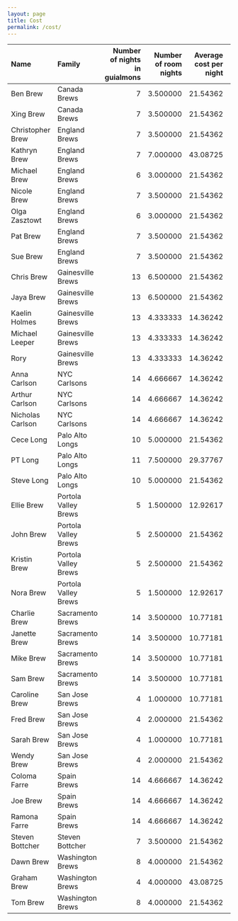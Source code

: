 ```yaml
---
layout: page
title: Cost
permalink: /cost/
---
```



|Name             |Family               | Number of nights in guialmons| Number of room nights| Average cost per night| Total lodging cost| Food and water| Total euros| Total dollars|
|:----------------|:--------------------|-----------------------------:|---------------------:|----------------------:|------------------:|--------------:|-----------:|-------------:|
|Ben Brew         |Canada Brews         |                             7|              3.500000|               21.54362|                151|             20|         171|           191|
|Xing Brew        |Canada Brews         |                             7|              3.500000|               21.54362|                151|             20|         171|           191|
|Christopher Brew |England Brews        |                             7|              3.500000|               21.54362|                151|             20|         171|           191|
|Kathryn Brew     |England Brews        |                             7|              7.000000|               43.08725|                302|             20|         322|           359|
|Michael Brew     |England Brews        |                             6|              3.000000|               21.54362|                129|             20|         149|           166|
|Nicole Brew      |England Brews        |                             7|              3.500000|               21.54362|                151|             20|         171|           191|
|Olga Zasztowt    |England Brews        |                             6|              3.000000|               21.54362|                129|             20|         149|           166|
|Pat Brew         |England Brews        |                             7|              3.500000|               21.54362|                151|             20|         171|           191|
|Sue Brew         |England Brews        |                             7|              3.500000|               21.54362|                151|             20|         171|           191|
|Chris Brew       |Gainesville Brews    |                            13|              6.500000|               21.54362|                280|             20|         300|           334|
|Jaya Brew        |Gainesville Brews    |                            13|              6.500000|               21.54362|                280|             20|         300|           334|
|Kaelin Holmes    |Gainesville Brews    |                            13|              4.333333|               14.36242|                187|             20|         207|           231|
|Michael Leeper   |Gainesville Brews    |                            13|              4.333333|               14.36242|                187|             20|         207|           231|
|Rory             |Gainesville Brews    |                            13|              4.333333|               14.36242|                187|             20|         207|           231|
|Anna Carlson     |NYC Carlsons         |                            14|              4.666667|               14.36242|                201|             20|         221|           246|
|Arthur Carlson   |NYC Carlsons         |                            14|              4.666667|               14.36242|                201|             20|         221|           246|
|Nicholas Carlson |NYC Carlsons         |                            14|              4.666667|               14.36242|                201|             20|         221|           246|
|Cece Long        |Palo Alto Longs      |                            10|              5.000000|               21.54362|                215|             20|         235|           262|
|PT Long          |Palo Alto Longs      |                            11|              7.500000|               29.37767|                323|             20|         343|           382|
|Steve Long       |Palo Alto Longs      |                            10|              5.000000|               21.54362|                215|             20|         235|           262|
|Ellie Brew       |Portola Valley Brews |                             5|              1.500000|               12.92617|                 65|             20|          85|            95|
|John Brew        |Portola Valley Brews |                             5|              2.500000|               21.54362|                108|             20|         128|           143|
|Kristin Brew     |Portola Valley Brews |                             5|              2.500000|               21.54362|                108|             20|         128|           143|
|Nora Brew        |Portola Valley Brews |                             5|              1.500000|               12.92617|                 65|             20|          85|            95|
|Charlie Brew     |Sacramento Brews     |                            14|              3.500000|               10.77181|                151|             20|         171|           191|
|Janette Brew     |Sacramento Brews     |                            14|              3.500000|               10.77181|                151|             20|         171|           191|
|Mike Brew        |Sacramento Brews     |                            14|              3.500000|               10.77181|                151|             20|         171|           191|
|Sam Brew         |Sacramento Brews     |                            14|              3.500000|               10.77181|                151|             20|         171|           191|
|Caroline Brew    |San Jose Brews       |                             4|              1.000000|               10.77181|                 43|             20|          63|            70|
|Fred Brew        |San Jose Brews       |                             4|              2.000000|               21.54362|                 86|             20|         106|           118|
|Sarah Brew       |San Jose Brews       |                             4|              1.000000|               10.77181|                 43|             20|          63|            70|
|Wendy Brew       |San Jose Brews       |                             4|              2.000000|               21.54362|                 86|             20|         106|           118|
|Coloma Farre     |Spain Brews          |                            14|              4.666667|               14.36242|                201|             20|         221|           246|
|Joe Brew         |Spain Brews          |                            14|              4.666667|               14.36242|                201|             20|         221|           246|
|Ramona Farre     |Spain Brews          |                            14|              4.666667|               14.36242|                201|             20|         221|           246|
|Steven Bottcher  |Steven Bottcher      |                             7|              3.500000|               21.54362|                151|             20|         171|           191|
|Dawn Brew        |Washington Brews     |                             8|              4.000000|               21.54362|                172|             20|         192|           214|
|Graham Brew      |Washington Brews     |                             4|              4.000000|               43.08725|                172|             20|         192|           214|
|Tom Brew         |Washington Brews     |                             8|              4.000000|               21.54362|                172|             20|         192|           214|